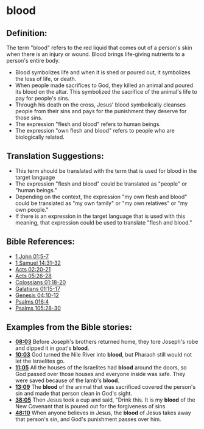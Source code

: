 # blood #

## Definition: ##

The term "blood" refers to the red liquid that comes out of a person's skin when there is an injury or wound. Blood brings life-giving nutrients to a person's entire body.

* Blood symbolizes life and when it is shed or poured out, it symbolizes the loss of life, or death.
* When people made sacrifices to God, they killed an animal and poured its blood on the altar. This symbolized the sacrifice of the animal's life to pay for people's sins.
* Through his death on the cross, Jesus' blood symbolically cleanses people from their sins and pays for the punishment they deserve for those sins.
* The expression "flesh and blood" refers to human beings.
* The expression "own flesh and blood" refers to people who are biologically related.

## Translation Suggestions: ##

* This term should be translated with the term that is used for blood in the target language
* The expression "flesh and blood" could be translated as "people" or "human beings."
* Depending on the context, the expression "my own flesh and blood" could be translated as "my own family" or "my own relatives" or "my own people."
* If there is an expression in the target language that is used with this meaning, that expression could be used to translate "flesh and blood."



## Bible References: ##

* [1 John 01:5-7](en/tn/1jn/help/01/05)
* [1 Samuel 14:31-32](en/tn/1sa/help/14/31)
* [Acts 02:20-21](en/tn/act/help/02/20)
* [Acts 05:26-28](en/tn/act/help/05/26)
* [Colossians 01:18-20](en/tn/col/help/01/18)
* [Galatians 01:15-17](en/tn/gal/help/01/15)
* [Genesis 04:10-12](en/tn/gen/help/04/10)
* [Psalms 016:4](en/tn/psa/help/16/04)
* [Psalms 105:28-30](en/tn/psa/help/105/28)

## Examples from the Bible stories: ##

* __[08:03](en/tn/obs/help/08/03)__ Before Joseph's brothers returned home, they tore Joseph's robe and dipped it in goat's __blood__.
* __[10:03](en/tn/obs/help/10/03)__ God turned the Nile River into __blood__, but Pharaoh still would not let the Israelites go.
* __[11:05](en/tn/obs/help/11/05)__ All the houses of the Israelites had __blood__  around the doors, so God passed over those houses and everyone inside was safe. They were saved because of the lamb's __blood__.
* __[13:09](en/tn/obs/help/13/09)__ The __blood__  of the animal that was sacrificed covered the person's sin and made that person clean in God's sight.
* __[38:05](en/tn/obs/help/38/05)__ Then Jesus took a cup and said, "Drink this. It is my __blood__  of the New Covenant that is poured out for the forgiveness of sins.
* __[48:10](en/tn/obs/help/48/10)__ When anyone believes in Jesus, the __blood__  of Jesus takes away that person's sin, and God's punishment passes over him.